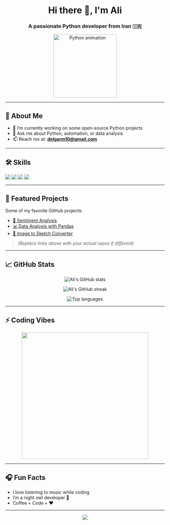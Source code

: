 <h1 align="center">Hi there 👋, I'm Ali</h1>
<h3 align="center">A passionate Python developer from Iran 🇮🇷</h3>

<p align="center">
  <img src="[https://media.giphy.com/media/KAq5w47R9rmTuvWOWa/giphy.gif](https://media4.giphy.com/media/v1.Y2lkPTc5MGI3NjExcWVzZnNkdHI1YnRodzEyeGVsbGRsdnZmeWFsM3dtZXh3c2JxbHl1OCZlcD12MV9pbnRlcm5hbF9naWZfYnlfaWQmY3Q9Zw/coxQHKASG60HrHtvkt/giphy.gif)" width="200" alt="Python animation" />
</p>

---

## 🧠 About Me

- 🔭 I’m currently working on some open-source Python projects    
- 💬 Ask me about Python, automation, or data analysis  
- 📫 Reach me at: **delgarm10@gmail.com**

---

## 🛠️ Skills

<p align="left">
  <img src="https://img.shields.io/badge/Python-3776AB?style=for-the-badge&logo=python&logoColor=white" />
  <img src="https://img.shields.io/badge/Git-F05032?style=for-the-badge&logo=git&logoColor=white" />
  <img src="https://img.shields.io/badge/Linux-FCC624?style=for-the-badge&logo=linux&logoColor=black" />
  <img src="https://img.shields.io/badge/VSCode-007ACC?style=for-the-badge&logo=visual-studio-code&logoColor=white" />
</p>

---

## 📂 Featured Projects

Some of my favorite GitHub projects:

- [🧠 Sentiment Analysis](https://github.com/alideli/sentiment-analysis)  
- [📊 Data Analysis with Pandas](https://github.com/alideli/data-analysis)  
- [🎨 Image to Sketch Converter](https://github.com/alideli/image-to-sketch)

> *(Replace links above with your actual repos if different)*

---

## 📈 GitHub Stats

<p align="center">
  <img src="https://github-readme-stats.vercel.app/api?username=alideli&show_icons=true&theme=radical" alt="Ali's GitHub stats" />
</p>

<p align="center">
  <img src="https://github-readme-streak-stats.herokuapp.com?user=alideli&theme=radical" alt="Ali's GitHub streak" />
</p>

<p align="center">
  <img src="https://github-readme-stats.vercel.app/api/top-langs/?username=alideli&layout=compact&theme=radical" alt="Top languages" />
</p>

---

## ⚡ Coding Vibes

<p align="center">
  <img src="https://media.giphy.com/media/13HgwGsXF0aiGY/giphy.gif" width="400" />
</p>

---

## 🎧 Fun Facts

- I love listening to music while coding  
- I’m a night owl developer 🦉  
- Coffee + Code = ❤️

---

<div align="center">
  <img src="https://capsule-render.vercel.app/api?type=waving&color=gradient&height=100&section=footer"/>
</div>
